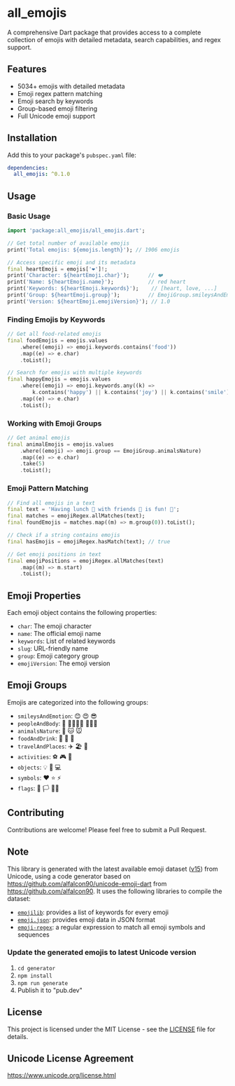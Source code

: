# all_emojis

A comprehensive Dart package that provides access to a complete collection of emojis with detailed metadata, search capabilities, and regex support.

## Features

- 5034+ emojis with detailed metadata
- Emoji regex pattern matching
- Emoji search by keywords
- Group-based emoji filtering
- Full Unicode emoji support

## Installation

Add this to your package's `pubspec.yaml` file:

```yaml
dependencies:
  all_emojis: ^0.1.0
```

## Usage

### Basic Usage

```dart
import 'package:all_emojis/all_emojis.dart';

// Get total number of available emojis
print('Total emojis: ${emojis.length}'); // 1906 emojis

// Access specific emoji and its metadata
final heartEmoji = emojis['❤️']!;
print('Character: ${heartEmoji.char}');      // ❤️
print('Name: ${heartEmoji.name}');           // red heart
print('Keywords: ${heartEmoji.keywords}');    // [heart, love, ...]
print('Group: ${heartEmoji.group}');         // EmojiGroup.smileysAndEmotion
print('Version: ${heartEmoji.emojiVersion}'); // 1.0
```

### Finding Emojis by Keywords

```dart
// Get all food-related emojis
final foodEmojis = emojis.values
    .where((emoji) => emoji.keywords.contains('food'))
    .map((e) => e.char)
    .toList();

// Search for emojis with multiple keywords
final happyEmojis = emojis.values
    .where((emoji) => emoji.keywords.any((k) => 
        k.contains('happy') || k.contains('joy') || k.contains('smile')))
    .map((e) => e.char)
    .toList();
```

### Working with Emoji Groups

```dart
// Get animal emojis
final animalEmojis = emojis.values
    .where((emoji) => emoji.group == EmojiGroup.animalsNature)
    .map((e) => e.char)
    .take(5)
    .toList();
```

### Emoji Pattern Matching

```dart
// Find all emojis in a text
final text = 'Having lunch 🍕 with friends 👥 is fun! 🎉';
final matches = emojiRegex.allMatches(text);
final foundEmojis = matches.map((m) => m.group(0)).toList();

// Check if a string contains emojis
final hasEmojis = emojiRegex.hasMatch(text); // true

// Get emoji positions in text
final emojiPositions = emojiRegex.allMatches(text)
    .map((m) => m.start)
    .toList();
```

## Emoji Properties

Each emoji object contains the following properties:

- `char`: The emoji character
- `name`: The official emoji name
- `keywords`: List of related keywords
- `slug`: URL-friendly name
- `group`: Emoji category group
- `emojiVersion`: The emoji version

## Emoji Groups

Emojis are categorized into the following groups:

- `smileysAndEmotion`: 😊 😍 😎
- `peopleAndBody`: 👋 👨‍👩‍👧‍👦 🧑‍🤝‍🧑
- `animalsNature`: 🐶 🐱 🐭
- `foodAndDrink`: 🍎 🍕 🍺
- `travelAndPlaces`: ✈️ 🏖️ 🏰
- `activities`: ⚽️ 🎮 🎨
- `objects`: 💡 📱 💻
- `symbols`: ❤️ ⭐️ ⚡️
- `flags`: 🏁 🏳️ 🏳️‍🌈

## Contributing

Contributions are welcome! Please feel free to submit a Pull Request.

## Note

This library is generated with the latest available emoji dataset ([v15](https://www.unicode.org/reports/tr51/tr51-23.html)) from Unicode, using a code generator based on https://github.com/alfalcon90/unicode-emoji-dart from https://github.com/alfalcon90. It uses the following libraries to compile the dataset:

- [`emojilib`](https://github.com/muan/emojilib): provides a list of keywords for every emoji
- [`emoji.json`](https://github.com/amio/emoji.json): provides emoji data in JSON format
- [`emoji-regex`](https://github.com/mathiasbynens/emoji-regex): a regular expression to match all emoji symbols and sequences

### Update the generated emojis to latest Unicode version

1. `cd generator`
2. `npm install`
3. `npm run generate`
4. Publish it to "pub.dev"

## License

This project is licensed under the MIT License - see the [LICENSE](LICENSE) file for details.

## Unicode License Agreement

https://www.unicode.org/license.html